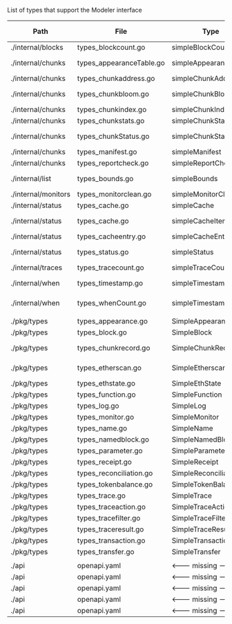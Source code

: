 List of types that support the Modeler interface

| Path                | File                     | Type                  | Documented        | gen-c++ | gen-go |
| ------------------- | ------------------------ | --------------------- | ----------------- | ------- | ------ |
| ./internal/blocks   | types_blockcount.go      | simpleBlockCount      | blockCount        |         | x      |
| ./internal/chunks   | types_appearanceTable.go | simpleAppearanceTable | <--- missing ---> |         |        |
| ./internal/chunks   | types_chunkaddress.go    | simpleChunkAddress    | chunkAddress      |         | x      |
| ./internal/chunks   | types_chunkbloom.go      | simpleChunkBloom      | <--- missing ---> |         | x      |
| ./internal/chunks   | types_chunkindex.go      | simpleChunkIndex      | chunkIndex        |         | x      |
| ./internal/chunks   | types_chunkstats.go      | simpleChunkStats      | chunkStats        |         | x      |
| ./internal/chunks   | types_chunkStatus.go     | simpleChunkStatus     | <--- missing ---> |         |        |
| ./internal/chunks   | types_manifest.go        | simpleManifest        | manifest          |         | x      |
| ./internal/chunks   | types_reportcheck.go     | simpleReportCheck     | reportCheck       |         | x      |
| ./internal/list     | types_bounds.go          | simpleBounds          | <--- missing ---> |         |        |
| ./internal/monitors | types_monitorclean.go    | simpleMonitorClean    | monitorClean      |         | x      |
| ./internal/status   | types_cache.go           | simpleCache           | cache             |         | x      |
| ./internal/status   | types_cache.go           | simpleCacheItem       | <--- missing ---> |         |        |
| ./internal/status   | types_cacheentry.go      | simpleCacheEntry      | cacheEntry        |         | x      |
| ./internal/status   | types_status.go          | simpleStatus          | <--- missing ---> |         | x      |
| ./internal/traces   | types_tracecount.go      | simpleTraceCount      | traceCount        |         | x      |
| ./internal/when     | types_timestamp.go       | simpleTimestamp       | <--- missing ---> |         |        |
| ./internal/when     | types_whenCount.go       | simpleTimestampCount  | <--- missing ---> |         |        |
|                     |                          |                       |                   |         |        |
| ./pkg/types         | types_appearance.go      | SimpleAppearance      | appearance        | x       |        |
| ./pkg/types         | types_block.go           | SimpleBlock           | block             | x       | x      |
| ./pkg/types         | types_chunkrecord.go     | SimpleChunkRecord     | <--- missing ---> |         |        |
| ./pkg/types         | types_etherscan.go       | SimpleEtherscan       | <--- missing ---> |         |        |
| ./pkg/types         | types_ethstate.go        | SimpleEthState        | ethState          | x       | x      |
| ./pkg/types         | types_function.go        | SimpleFunction        | function          | x       | x      |
| ./pkg/types         | types_log.go             | SimpleLog             | log               | x       | x      |
| ./pkg/types         | types_monitor.go         | SimpleMonitor         | monitor           | x       |        |
| ./pkg/types         | types_name.go            | SimpleName            | name              | x       | x      |
| ./pkg/types         | types_namedblock.go      | SimpleNamedBlock      | namedBlock        |         | x      |
| ./pkg/types         | types_parameter.go       | SimpleParameter       | parameter         | x       | x      |
| ./pkg/types         | types_receipt.go         | SimpleReceipt         | receipt           | x       | x      |
| ./pkg/types         | types_reconciliation.go  | SimpleReconciliation  | reconciliation    | x       | x      |
| ./pkg/types         | types_tokenbalance.go    | SimpleTokenBalance    | tokenBalance      | x       | x      |
| ./pkg/types         | types_trace.go           | SimpleTrace           | trace             | x       | x      |
| ./pkg/types         | types_traceaction.go     | SimpleTraceAction     | traceAction       | x       | x      |
| ./pkg/types         | types_tracefilter.go     | SimpleTraceFilter     | traceFilter       |         | x      |
| ./pkg/types         | types_traceresult.go     | SimpleTraceResult     | traceResult       | x       | x      |
| ./pkg/types         | types_transaction.go     | SimpleTransaction     | transaction       | x       | x      |
| ./pkg/types         | types_transfer.go        | SimpleTransfer        | transfer          | x       | x      |
|                     |                          |                       |                   |         |        |
| ./api               | openapi.yaml             | <--- missing --->     | abi               |         |        |
| ./api               | openapi.yaml             | <--- missing --->     | appearanceCount   |         |        |
| ./api               | openapi.yaml             | <--- missing --->     | chain             | x       |        |
| ./api               | openapi.yaml             | <--- missing --->     | ethCall           | x       |        |
| ./api               | openapi.yaml             | <--- missing --->     | pinnedChunk       |         | x      |

